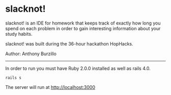 slacknot!
=========

slacknot! is an IDE for homework that keeps track of exactly how
long you spend on each problem in order to gain interesting
information about your study habits.

slacknot! was built during the 36-hour hackathon HopHacks.

Author: Anthony Burzillo

*****

In order to run you must have Ruby 2.0.0 installed as well as
rails 4.0.

```
rails s
```

The server will run at [http://localhost:3000](http://localhost:3000)


